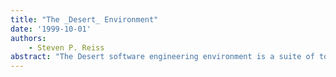 ```yaml
---
title: "The _Desert_ Environment"
date: '1999-10-01'
authors: 
    - Steven P. Reiss
abstract: "The Desert software engineering environment is a suite of tools developed to enhance programmer productivity through increased tool integration. It introduces an inexpensive form of data integration to provide additional tool capabilities and information sharing among tools, uses a common editor to give high-quality semantic feedback and to integrate different types of software artifacts, and builds virtual files on demand to address specific tasks. All this is done in an open and extensible environment capable of handling large software systems."
---
```


